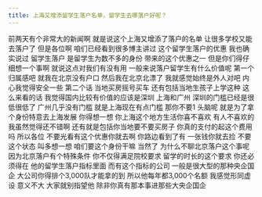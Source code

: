 ```yaml
---
title: 上海又增添留学生落户名单，留学生去哪落户好呢？
---
```

前两天有个非常大的新闻啊
就是说这个上海又增添了落户的名单
让很多学校又能去落户了
但是各位啊
咱们已经看到很多博主讲过
这个留学生落户的优惠
我也确实说过
留学生落户
是留学生为数不多的身份
带来的这个优惠之一
但是你们得仔细想一个事啊
就说这点对我们有没有用
一般来说落户留学生有什么价值呢
第一个
归属感吧
就我在北京没有户口
然后我在北京北漂了
我就感觉始终是外人对吧
内心我觉得安全一些
第二个话
当地买房摇号买车
还有包括当地生孩子上学这种
这么来看的话
我觉得国内比较有价值的应该是深圳
上海和广州
深圳的门槛已经是很低很低了
广州几乎没有门槛
就是上海现在有点门槛
那你不要1 头脑呢
就是为了拿个身份特意去上海发展
你得想一想
你上海这个地方生活你喜不喜欢
有人不喜欢的
我虽然觉得还不错啊
还有就是包括你当地要不要买房子
你真的支付的起这个费用吗
所以各位
不要光看有这个优惠你就去啊
你路边看到了有
一张钱你就去捡
不要这个状态
叫多想一想
咱们要这个身份干嘛
当然了
为什么不聊北京落户这个事呢
因为北京落户有个特殊条件
你不仅得满足院校要求
留学的时长的这个要求
你还必须得在
他的留学生落户指标里面
而有这个指标的公司
一般是很大型的那种央企国企
大公司你得排个3,000队才能拿的到
所以他每年都3,000个名额
我感觉形同虚设
意义不大
大家就别指望他
除非你真有那本事进那些大央企国企
